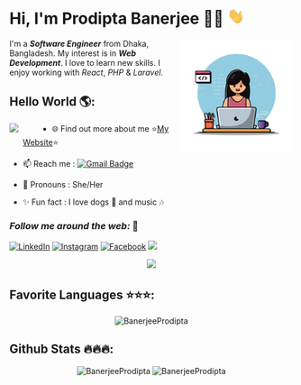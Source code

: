 # Hi, I'm Prodipta Banerjee 👩‍💻  <img src="https://raw.githubusercontent.com/ABSphreak/ABSphreak/master/gifs/Hi.gif" width="30px"> 
<img align='right' src='https://github.com/BanerjeeProdipta/BanerjeeProdipta/blob/master/prodipta.png' width='40%'>

I'm a ***Software Engineer***  from Dhaka, Bangladesh. My interest is in ***Web Development***. I love to learn new skills.
I enjoy working with *React*, *PHP* & *Laravel*.


## Hello World 🌎:
<img align='left' src='https://user-images.githubusercontent.com/5713670/87202985-820dcb80-c2b6-11ea-9f56-7ec461c497c3.gif' width='15%'/>

- 🌐 Find out more about me ⭐<a href="https://banerjeeprodipta.000webhostapp.com/">My Website</a>⭐

- 📫 Reach me : 
[![Gmail Badge](https://img.shields.io/badge/-Gmail-ffffff?style=flat-square&logo=Gmail&logoColor=red&link=mailto:vsasvipul@gmail.com)](mailto:probanerjee17@gmail.com)

- 💁 Pronouns : She/Her
- ✨ Fun fact : I love dogs 🐶 and music 🎶


### *Follow me around the web:*  🏃 


<p align="left">
<a href="https://www.linkedin.com/in/banerjeeprodipta/" target="_blank"><img src="https://img.shields.io/badge/LinkedIn-%230077B5.svg?&style=flat-square&logo=linkedin&logoColor=white" alt="LinkedIn"></a>
<a href="https://www.instagram.com/joyce_prodipta_banerjee/" target="_blank"><img src="https://img.shields.io/badge/Instagram-%23E4405F.svg?&style=flat-square&logo=instagram&logoColor=white" alt="Instagram"></a>
<a href="https://www.facebook.com/jprodipta/" target="_blank"><img src="https://img.shields.io/badge/Facebook-%231877F2.svg?&style=flat-square&logo=facebook&logoColor=white" alt="Facebook"></a>
<img src="https://komarev.com/ghpvc/?username=BanerjeeProdipta&views&color=92cce1&style=flat-square"/> 
</p>

<p align="center"><img src="https://github-readme-stats.vercel.app/api?username=BanerjeeProdipta&&show_icons=true&title_color=cf5975&icon_color=92cce1&text_color=D3D3D3&bg_color=1c1c1c" width="70%" /></p>

## Favorite Languages ⭐⭐⭐:
<p align="center"><img src="https://github-readme-stats.vercel.app/api/top-langs?username=BanerjeeProdipta&show_icons=true&locale=en&title_color=cf5975&layout=compact&bg_color=1c1c1c&text_color=D3D3D3" alt="BanerjeeProdipta" width="70%" /></p>


## Github Stats 🔥🔥🔥:
<p align="center"><img src="https://github-readme-streak-stats.herokuapp.com/?user=BanerjeeProdipta&theme=onedark" alt="BanerjeeProdipta" width="70%"/>
<img src="https://github-profile-trophy.vercel.app/?username=BanerjeeProdipta&row=2&column=3a&theme=onedark" alt="BanerjeeProdipta"  width="70%"/>
</p>



